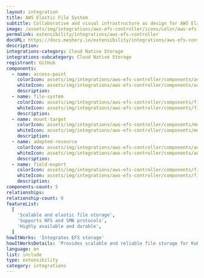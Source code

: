 ```yaml
---
layout: integration
title: AWS Elastic File System
subtitle: Collaborative and visual infrastructure as design for AWS Elastic File System
image: /assets/img/integrations/aws-efs-controller/icons/color/aws-efs-controller-color.svg
permalink: extensibility/integrations/aws-efs-controller
docURL: https://docs.meshery.io/extensibility/integrations/aws-efs-controller
description:
integrations-category: Cloud Native Storage
integrations-subcategory: Cloud Native Storage
registrant: GitHub
components:
  - name: access-point
    colorIcon: assets/img/integrations/aws-efs-controller/components/access-point/icons/color/access-point-color.svg
    whiteIcon: assets/img/integrations/aws-efs-controller/components/access-point/icons/white/access-point-white.svg
    description:
  - name: file-system
    colorIcon: assets/img/integrations/aws-efs-controller/components/file-system/icons/color/file-system-color.svg
    whiteIcon: assets/img/integrations/aws-efs-controller/components/file-system/icons/white/file-system-white.svg
    description:
  - name: mount-target
    colorIcon: assets/img/integrations/aws-efs-controller/components/mount-target/icons/color/mount-target-color.svg
    whiteIcon: assets/img/integrations/aws-efs-controller/components/mount-target/icons/white/mount-target-white.svg
    description:
  - name: adopted-resource
    colorIcon: assets/img/integrations/aws-efs-controller/components/adopted-resource/icons/color/adopted-resource-color.svg
    whiteIcon: assets/img/integrations/aws-efs-controller/components/adopted-resource/icons/white/adopted-resource-white.svg
    description:
  - name: field-export
    colorIcon: assets/img/integrations/aws-efs-controller/components/field-export/icons/color/field-export-color.svg
    whiteIcon: assets/img/integrations/aws-efs-controller/components/field-export/icons/white/field-export-white.svg
    description:
components-count: 5
relationships:
relationship-count: 0
featureList:
  [
    'Scalable and elastic file storage',
    'Supports NFS and SMB protocols',
    'Highly available and durable',
  ]
howItWorks: 'Integrates EFS storage'
howItWorksDetails: 'Provides scalable and reliable file storage for Kubernetes applications'
language: en
list: include
type: extensibility
category: integrations
---
```

